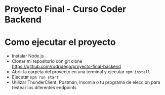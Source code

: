 # Proyecto Final - Curso Coder Backend

# Como ejecutar el proyecto
- Instalar Node.js
- Clonar mi repositorio con git clone https://github.com/rodridega/proyecto-final-backend
- Abrir la carpeta del proyecto en una terminal y ejecutar ``` npm install ```
- Ejecutar ``` npm run start ```
- Utilizar ThunderClient, Postman, Insomia o tu programa de eleccion para testear los diferentes 
endpoints